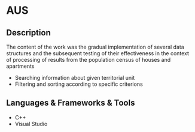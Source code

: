 <h1>AUS</h1>
<h2>Description</h2>
<p>
 <p>The content of the work was the gradual implementation of several data structures and the subsequent testing of their effectiveness in the context of processing of results from the population census of houses and apartments</p>
  <ul>
    <li>Searching information about given territorial unit</li>
    <li>Filtering and sorting according to specific criterions</li>
  </ul>
</p>
<h2>Languages & Frameworks & Tools</h2>
<ul>
  <li>C++</li>
  <li>Visual Studio</li>
</ul>
